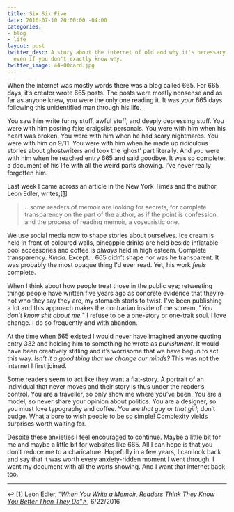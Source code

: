 ```yaml
---
title: Six Six Five
date: 2016-07-10 20:00:00 -04:00
categories:
- blog
- life
layout: post
twitter_desc: A story about the internet of old and why it's necessary to keep writing
  even if you don't exactly know why.
twitter_image: 44-00card.jpg
---
```


When the internet was mostly words there was a blog called 665. For 665 days, it&rsquo;s creator wrote 665 posts. The posts were mostly nonsense and as far as anyone knew, you were the only one reading it. It was *your* 665 days following this unidentified man through his life.

You saw him write funny stuff, awful stuff, and deeply depressing stuff. You were with him posting fake craigslist personals. You were with him when his heart was broken. You were with him when he had scary nightmares. You were with him on 9/11. You were with him when he made up ridiculous stories about ghostwriters and took the &lsquo;ghost&rsquo; part literally. And you were with him when he reached entry 665 and said goodbye. It was so complete: a document of his life with all the weird parts showing. I&rsquo;ve never really forgotten him.

Last week I came across an article in the New York Times and the author, Leon Edler, writes,<a id="anchor-1" href="#note-1" class="fieldnotes-anchor">[1]</a>

> ...some readers of memoir are looking for secrets, for complete transparency on the part of the author, as if the point is confession, and the process of reading memoir, a voyeuristic one.

We use social media now to shape stories about ourselves. Ice cream is held in front of coloured walls, pineapple drinks are held beside inflatable pool accessories and coffee is *always* held in high esteem. Complete transparency. *Kinda*. Except... 665 didn&rsquo;t shape nor was he transparent. It was probably the most opaque thing I'd ever read. Yet, his work *feels* complete.

When I think about how people treat those in the public eye; retweeting things people have written five years ago as concrete evidence that they&rsquo;re not who they say they are, my stomach starts to twist. I've been publishing a lot and this approach makes the contrarian inside of me scream, "*You don&rsquo;t know shit about me.*" I refuse to be a one-story or one-trait soul. I love change. I do so frequently and with abandon.

At the time when 665 existed I would never have imagined anyone quoting entry 332 and holding him to something he wrote as *punishment*. It would have been creatively stifling and it&rsquo;s worrisome that we have begun to act this way. *Isn&rsquo;t it a good thing that we change our minds?* This was not the internet I first joined.

Some readers seem to act like they want a flat-story. A portrait of an individual that never moves and their story is thus under the reader&rsquo;s control. You are a traveller, so only show me where you&rsquo;ve been. You are a model, so never share your opinion about politics. You are a designer, so you must love typography and coffee. You are *that guy* or *that girl*; don&rsquo;t budge. What a bore to wish people to be so simple! Complexity yields surprises worth waiting for.

Despite these anxieties I feel encouraged to continue. Maybe a little bit for me and maybe a little bit for websites like 665. All I can hope is that you don&rsquo;t reduce me to a charicature. Hopefully in a few years, I can look back and say that it was worth every anxiety-ridden moment I went through. I want my document with all the warts showing. And I want that internet back too.

<hr class="small">

<div class="fieldnotes">
    <p id="note-1"><a href="#anchor-1" class="footnote-back">&#8617;&#xFE0E;</a> <span class="footnote">[1]</span> Leon Edler, <a href="http://mobile.nytimes.com/2016/07/03/books/review/when-you-write-a-memoir-readers-think-they-know-you-better-than-they-do.html?referer=https://t.co/ge5PaIOkHg" class="external" target="_blank">&#8220;<span class="external-body"><em>When You Write a Memoir, Readers Think They Know You Better Than They Do</em></span>&#8221;<span class="external-box"><span class="external-box__arrow">↗&#xFE0E;</span></span></a>, 6/22/2016</p>
</div>
